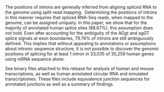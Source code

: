The positions of introns are generally inferred from aligning spliced RNA to the genome using split-read mapping.  Determining the positions of introns in this manner requires that spliced RNA-Seq reads, when mapped to the genome, can be assigned uniquely. In this paper, we show that for the majority of annotated human splice sites (88.67%), this assumption does not hold. Even after accounting for the ambiguity of the AGgt and agGT splice signals at exon boundaries, 79.74% of introns are still ambiguously defined. This implies that without appealing to annotations or assumptions about intronic sequence structure, it is not possible to discover the genomic positions of splicing for at least 1 intron in 33,035 of 35,259 human genes using mRNA sequence alone.

See binary files attached to this release for analysis of human and mouse transcriptoms, as well as human annotated circular RNA and simulated transcriptomes. These files include equivalence junction sequences for annotated junctions as well as a summary of findings.
